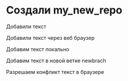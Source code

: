 # Создали my_new_repo

Добавили текст

Добавили текст через веб браузер

Добавим текст локально

Добавим текст в новой ветке newbrach

Разрешаем конфликт текст в браузере
